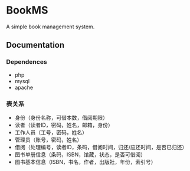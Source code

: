# BookMS
A simple book management system.

## Documentation

### Dependences

* php
* mysql
* apache

### 表关系

* 身份（身份名称，可借本数，借阅期限）
* 读者（读者ID，密码，姓名，邮箱，身份）
* 工作人员（工号，密码，姓名）
* 管理员（账号，密码，姓名）
* 借阅（处理编号，读者ID，条码，借阅时间，归还/应还时间，是否已归还）
* 图书单册信息（条码，ISBN，馆藏，状态，是否可借阅）
* 图书基本信息（ISBN，书名，作者，出版社，年份，索引号）

